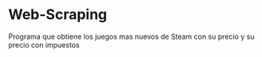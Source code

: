 # Web-Scraping
 
Programa que obtiene los juegos mas nuevos de Steam con su precio y su precio con impuestos
